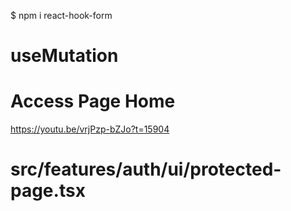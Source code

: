 $ npm i react-hook-form

# useMutation

# Access Page Home
https://youtu.be/vrjPzp-bZJo?t=15904

# src/features/auth/ui/protected-page.tsx

